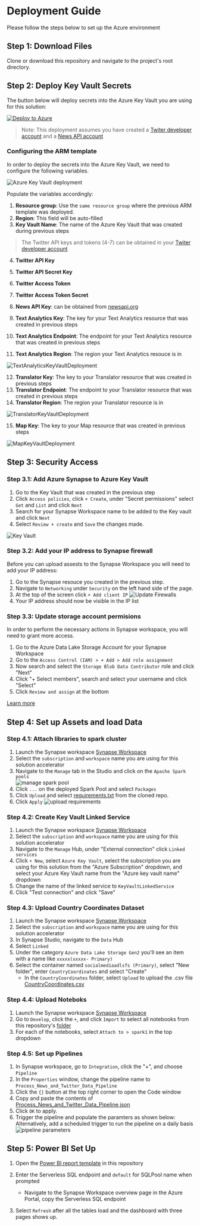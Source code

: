 # Deployment Guide 
Please follow the steps below to set up the Azure environment

## Step 1: Download Files
Clone or download this repository and navigate to the project's root directory.

## Step 2: Deploy Key Vault Secrets 
The button below will deploy secrets into the Azure Key Vault you are using for this solution:

[![Deploy to Azure](https://aka.ms/deploytoazurebutton)](https://portal.azure.com/#create/Microsoft.Template/uri/https%3A%2F%2Fraw.githubusercontent.com%2Fmicrosoft%2FAzure-Social-Media-Analytics-Solution-Accelerator%2Fmain%2FDeployment%2Fdeploykeyvault.json)

> Note: This deployment assumes you have created a [Twiter developer account](https://developer.twitter.com/en/portal/dashboard) and a [News API account](https://newsapi.org/)

### **Configuring the ARM template**
In order to deploy the secrets into the Azure Key Vault, we need to configure the following variables.

![Azure Key Vault deployment](./img/KeyVaultDeployment.png "Azure Key Vault Deployment") 

Populate the variables accordingly: 

1. **Resource group**: Use the `same resource group` where the previous ARM template was deployed.
2. **Region**: This field will be auto-filled
3. **Key Vault Name**: The name of the Azure Key Vault that was created during previous steps
 > The Twitter API keys and tokens (4-7) can be obtained in your [Twiter developer account](https://developer.twitter.com/en/portal/dashboard) 
4. **Twitter API Key**
5. **Twitter API Secret Key**
6. **Twitter Access Token**
7. **Twitter Access Token Secret**

8. **News API Key**: can be obtained from [newsapi.org](https://newsapi.org/)
9. **Text Analytics Key**: The key for your Text Analytics resource that was created in previous steps 
10. **Text Analytics Endpoint**: The endpoint for your Text Analytics resource that was created in previous steps 
11. **Text Analytics Region**: The region your Text Analytics resouce is in

![TextAnalyticsKeyVaultDeployment](./img/TextAnalyticsKeyVaultDeploy.png "TextAnalyticsKeyVaultDeployment")

12. **Translator Key**: The key to your Translator resource that was created in previous steps
13. **Translator Endpoint**: The endpoint to your Translator resource that was created in previous steps
14. **Translator Region**: The region your Translator resource is in 

![TranslatorKeyVaultDeployment](./img/TranslatorKeyVaultDeploy.png "TranslatorKeyVaultDeployment")

15. **Map Key**: The key to your Map resource that was created in previous steps 

![MapKeyVaultDeployment](./img/MapKeyVaultDeploy.png "MapKeyVaultDeployment")

## Step 3: Security Access
### Step 3.1: Add Azure Synapse to Azure Key Vault 
1. Go to the Key Vault that was created in the previous step 
2. Click `Access policies`, click `+ Create`, under "Secret permissions" select `Get` and `List` and click `Next`
3. Search for your Synapse Workspace name to be added to the Key vault and click `Next` 
4. Select `Review + create` and `Save` the changes made. 

![Key Vault](./img/KeyVaultSecrets.png)

### Step 3.2: Add your IP address to Synapse firewall
Before you can upload assests to the Synapse Workspace you will need to add your IP address:
1. Go to the Synapse resouce you created in the previous step. 
2. Navigate to `Networking` under `Security` on the left hand side of the page.
3. At the top of the screen click `+ Add client IP`
    ![Update Firewalls](./img/deploy-firewall.png)  
4. Your IP address should now be visible in the IP list

### Step 3.3: Update storage account permisions 
In order to perform the necessary actions in Synapse workspace, you will need to grant more access.
1. Go to the Azure Data Lake Storage Account for your Synapse Workspace
2. Go to the `Access Control (IAM) > + Add > Add role assignment` 
3. Now search and select the `Storage Blob Data Contributor` role and click "Next" 
4. Click "+ Select members", search and select your username and click "Select" 
5. Click `Review and assign` at the bottom

[Learn more](https://docs.microsoft.com/azure/synapse-analytics/security/how-to-set-up-access-control)


## Step 4: Set up Assets and load Data

### Step 4.1: Attach libraries to spark cluster
1. Launch the Synapse workspace [Synapse Workspace](https://ms.web.azuresynapse.net/)
2. Select the `subscription` and `workspace` name you are using for this solution accelerator
3. Navigate to the `Manage` tab in the Studio and click on the `Apache Spark pools`  
![manage spark pool](./img/ManageSparkPool.png)
5. Click `...` on the deployed Spark Pool and select `Packages`
6. Click `Upload` and select [requirements.txt](https://github.com/microsoft/Azure-Social-Media-Analytics-Solution-Accelerator/main/Deployment/Code/requirements.txt) from the cloned repo.
7. Click `Apply`
![upload requirements](./img/Requirements.png)

### Step 4.2: Create Key Vault Linked Service 
1. Launch the Synapse workspace [Synapse Workspace](https://ms.web.azuresynapse.net/)
2. Select the `subscription` and `workspace` name you are using for this solution accelerator
3. Navigate to the `Manage` Hub, under "External connection" click `Linked services`
4. Click `+ New`, select `Azure Key Vault`, select the subscription you are using for this solution from the "Azure Subscription" dropdown, and select your Azure Key Vault name from the "Azure key vault name" dropdown
5. Change the name of the linked service to `KeyVaultLinkedService`
6. Click "Test connection" and click "Save"

### Step 4.3: Upload Country Coordinates Dataset

1. Launch the Synapse workspace [Synapse Workspace](https://ms.web.azuresynapse.net/)
2. Select the `subscription` and `workspace` name you are using for this solution accelerator
3. In Synapse Studio, navigate to the `Data` Hub
4. Select `Linked`
5. Under the category `Azure Data Lake Storage Gen2` you'll see an item with a name like `xxxxx(xxxxx- Primary)`
6. Select the container named `socialmediaadlsfs (Primary)`, select "New folder", enter `CountryCoordinates` and select "Create"
    * In the `CountryCoordinates` folder, select `Upload` to upload the .csv file [CountryCoordinates.csv](https://github.com/microsoft/Azure-Social-Media-Analytics-Solution-Accelerator/main/Data/CountryCoordinates/CountryCoordinates.csv)
  
### Step 4.4: Upload Noteboks
1. Launch the Synapse workspace [Synapse Workspace](https://ms.web.azuresynapse.net/)
2. Go to `Develop`, click the `+`, and click `Import` to select all notebooks from this repository's [folder](https://github.com/microsoft/Azure-Social-Media-Analytics-Solution-Accelerator/main/Code/Notebooks)
3. For each of the notebooks, select `Attach to > spark1` in the top dropdown
<!-- 4. Configure the parameters in the following 3 notebooks and publish the changes
    * `Process_News_Twitter_Data.ipynb`
    * `Ingest_Process_News.ipynb`
    * `Ingest_Process_Tweets.ipynb` -->

### Step 4.5: Set up Pipelines
1. In Synapse workspace, go to `Integration`, click the "+", and choose `Pipeline`
2. In the `Properties` window, change the pipeline name to `Process_News_and_Twitter_Data_Pipeline`
3. Click the `{}` button at the top right corner to open the Code window
4. Copy and paste the contents of [Process_News_and_Twitter_Data_Pipeline.json](https://github.com/microsoft/Azure-Social-Media-Analytics-Solution-Accelerator/main/Code/Pipelines/Process_News_and_Twitter_Data_Pipeline.json)
5. Click `OK` to apply.
6. Trigger the pipeline and populate the paramters as shown below:
Alternatively, add a scheduled trigger to run the pipeline on a daily basis
![pipeline parameters](./img/PipelineParameters.png)

<!-- 5. Update the following parameters in `Process_News_Twitter_Data.ipynb`, attach a Spark pool to the notebook and publish the changes 
    ```
    data_lake_account_name = '' # Synapse Workspace ADLS
    file_system_name = '' # Synapse Workspace ADLS FileSystem

    keyvault_name = '' # Key Vault Name

    query = '' # query string that you like to get news and tweets for
    ``` -->
<!-- 6. Run `Process_News_Twitter_Data.ipynb`  -->

## Step 5: Power BI Set Up 
1. Open the [Power BI report template](https://github.com/microsoft/Azure-Social-Media-Analytics-Solution-Accelerator/main/Deployment/PowerBI/SocialMediaAnalyticsSA-Template.pbit) in this repository

2. Enter the Serverless SQL endpoint and `default` for SQLPool name when prompted
   * Navigate to the Synapse Workspace overview page in the Azure Portal, copy the Serverless SQL endpoint

3. Select `Refresh` after all the tables load and the dashboard with three pages shows up.